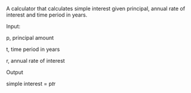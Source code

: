 A calculator that calculates simple interest given principal, annual rate of interest and time period in years.


Input:

   p, principal amount
   
   t, time period in years
   
   r, annual rate of interest


Output

   simple interest = p*t*r
